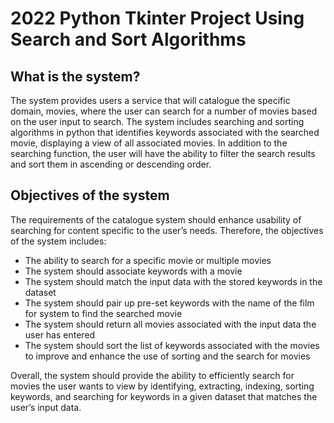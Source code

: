 # 2022 Python Tkinter Project Using Search and Sort Algorithms

## What is the system?
The system provides users a service that will catalogue the specific domain, movies, where
the user can search for a number of movies based on the user input to search. The system
includes searching and sorting algorithms in python that identifies keywords associated with
the searched movie, displaying a view of all associated movies. In addition to the searching
function, the user will have the ability to filter the search results and sort them in ascending or
descending order.

## Objectives of the system
The requirements of the catalogue system should enhance usability of searching for content
specific to the user’s needs. Therefore, the objectives of the system includes:
* The ability to search for a specific movie or multiple movies
* The system should associate keywords with a movie
* The system should match the input data with the stored keywords in the dataset
* The system should pair up pre-set keywords with the name of the film for system to find
    the searched movie
* The system should return all movies associated with the input data the user has entered
* The system should sort the list of keywords associated with the movies to improve and
    enhance the use of sorting and the search for movies
    
Overall, the system should provide the ability to efficiently search for movies the user wants to
view by identifying, extracting, indexing, sorting keywords, and searching for keywords in a
given dataset that matches the user’s input data.
